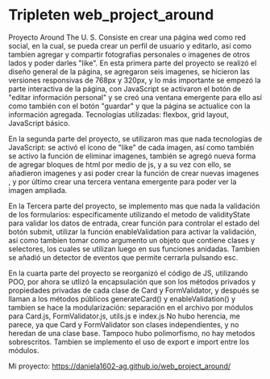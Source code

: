 # Tripleten web_project_around

Proyecto Around The U. S.
Consiste en crear una página wed como red social, en la cual, se pueda crear un perfil de usuario y editarlo, así como tambíen agregar y compartir fotografias personales o imagenes de otros lados y poder darles "like".
En esta primera parte del proyecto se realizó el diseño general de la página, se agregaron seis imagenes, se hicieron las versiones responsivas de 768px y 320px, y lo más importante se empezó la parte interactiva de la página, con JavaScript se activaron el botón de "editar información personal" y se creó una ventana emergente para ello así como también con el botón "guardar" y que la página se actualice con la información agregada.
Tecnologías utilizadas: flexbox, grid layout, JavaScript básico.

En la segunda parte del proyecto, se utilizaron mas que nada tecnologías de JavaScript: se activó el ícono de "like" de cada imagen, así como también se activo la función de eliminar imagenes, también se agregó nueva forma de agregar bloques de html por medio de js, y a su vez con ello, se añadieron imagenes y asi poder crear la función de crear nuevas imagenes , y por último crear una tercera ventana emergente para poder ver la imagen ampliada.

En la Tercera parte del proyecto, se implemento mas que nada la validación de los formularios: específicamente utilizando el metodo de validityState para validar los datos de entrada, crear función para controlar el estado del botón submit, utilizar la función enableValidation para activar la validación, asi como tambien tomar como argumento un objeto que contiene clases y selectores, los cuales se utilizan luego en sus funciones anidadas. Tambien se añadió un detector de eventos que permite cerrarla pulsando esc.

En la cuarta parte del proyecto se reorganizó el código de JS, utilizando POO, por ahora se utlizó la encapsulación que son los métodos privados y propiedades privadas de cada clase de Card y FormValidator, y después se llaman a los métodos públicos generateCard() y enableValidation() y tambien se hace la modularización: separación en el archivo por módulos para Card.js, FormValidator.js, utils.js e index.js
No hubo herencia, me parece, ya que Card y FormValidator son clases independientes, y no heredan de una clase base.
Tampoco hubo polimorfismo, no hay metodos sobrescritos.
Tambien se implemento el uso de export e import entre los módulos.

Mi proyecto: https://daniela1602-ag.github.io/web_project_around/
